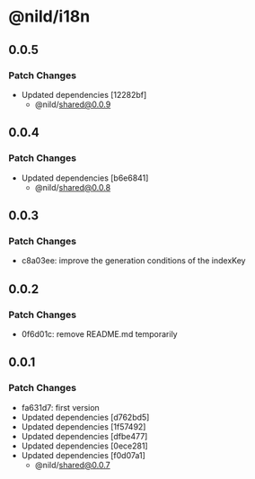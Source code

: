 # @nild/i18n

## 0.0.5

### Patch Changes

- Updated dependencies [12282bf]
  - @nild/shared@0.0.9

## 0.0.4

### Patch Changes

- Updated dependencies [b6e6841]
  - @nild/shared@0.0.8

## 0.0.3

### Patch Changes

- c8a03ee: improve the generation conditions of the indexKey

## 0.0.2

### Patch Changes

- 0f6d01c: remove README.md temporarily

## 0.0.1

### Patch Changes

- fa631d7: first version
- Updated dependencies [d762bd5]
- Updated dependencies [1f57492]
- Updated dependencies [dfbe477]
- Updated dependencies [0ece281]
- Updated dependencies [f0d07a1]
  - @nild/shared@0.0.7
